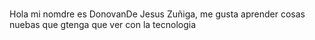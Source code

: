 ### 
Hola mi nomdre es DonovanDe Jesus Zuñiga, me gusta aprender cosas nuebas que gtenga que ver con la tecnologia 
